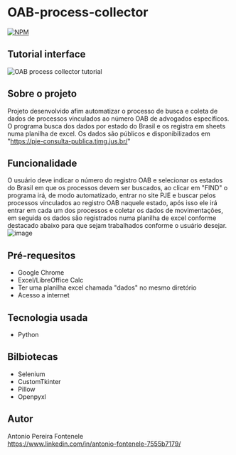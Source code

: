# OAB-process-collector
[![NPM](http://img.shields.io/npm/l/react)](https://github.com/fonteneleantp/OAB-process-collector/blob/main/LICENSE)

## Tutorial interface
![OAB process collector tutorial](https://github.com/fonteneleantp/OAB-process-collector/assets/140100514/f237eb50-3009-4c7b-8a3d-4d89d454ed68)

## Sobre o projeto
Projeto desenvolvido afim automatizar o processo de busca e coleta de dados de processos vinculados ao número OAB de advogados específicos. O programa busca dos dados por estado do Brasil e os registra em sheets numa planilha de excel.
Os dados são públicos e disponibilizados em "https://pje-consulta-publica.tjmg.jus.br/"

## Funcionalidade  
O usuário deve indicar o número do registro OAB e selecionar os estados do Brasil em que os processos devem ser buscados, ao clicar em "FIND" o programa irá, de modo automatizado, entrar no site PJE e buscar pelos processos vinculados ao registro OAB naquele estado, após isso ele irá entrar em cada um dos processos e coletar os dados de movimentações, em seguida os dados são registrados numa planilha de excel conforme destacado abaixo para que sejam trabalhados conforme o usuário desejar.
![image](https://github.com/fonteneleantp/OAB-process-collector/assets/140100514/43500719-7e7c-4544-8735-66bfa27c2e30)


## Pré-requesitos
- Google Chrome
- Excel/LibreOffice Calc
- Ter uma planilha excel chamada "dados" no mesmo diretório
- Acesso a internet

## Tecnologia usada
- Python

## Bilbiotecas
- Selenium
- CustomTkinter
- Pillow
- Openpyxl

## Autor
Antonio Pereira Fontenele  
https://www.linkedin.com/in/antonio-fontenele-7555b7179/
